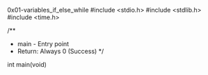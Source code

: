 0x01-variables_if_else_while
#include <stdio.h>
#include <stdlib.h>
#include <time.h>

/**
 * main - Entry point
 * Return: Always 0 (Success)
 */



int main(void)
